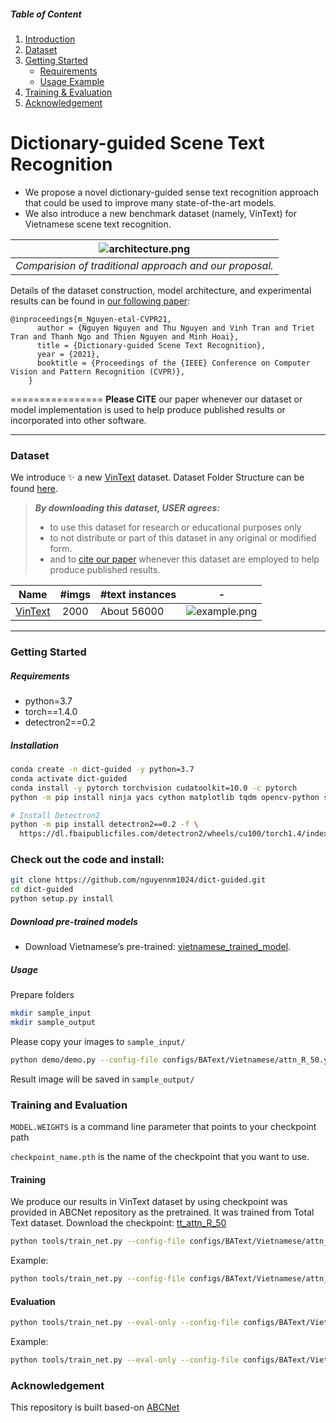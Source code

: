 ##### Table of Content

1. [Introduction](#dictionary-guided-scene-text-recognition)
1. [Dataset](#dataset)
1. [Getting Started](#getting-started)
	- [Requirements](#requirements)
	- [Usage Example](#usage)
1. [Training & Evaluation](#training-and-evaluation)
1. [Acknowledgement](#acknowledgement)

# Dictionary-guided Scene Text Recognition

- We propose a novel dictionary-guided sense text recognition approach that could be used to improve many state-of-the-art models.
- We also introduce a new benchmark dataset (namely, VinText) for Vietnamese scene text recognition.


| ![architecture.png](https://user-images.githubusercontent.com/32253603/117981172-ebd78580-b35e-11eb-84fe-b97c8d15d8bf.png) |
|:--:|
| *Comparision of traditional approach and our proposal.*|

Details of the dataset construction, model architecture, and experimental results can be found in [our following paper](https://www3.cs.stonybrook.edu/~minhhoai/papers/vintext_CVPR21.pdf):

```
@inproceedings{m_Nguyen-etal-CVPR21,
      author = {Nguyen Nguyen and Thu Nguyen and Vinh Tran and Triet Tran and Thanh Ngo and Thien Nguyen and Minh Hoai},
      title = {Dictionary-guided Scene Text Recognition},
      year = {2021},
      booktitle = {Proceedings of the {IEEE} Conference on Computer Vision and Pattern Recognition (CVPR)},
    }
```
================
**Please CITE** our paper whenever our dataset or model implementation is used to help produce published results or incorporated into other software.

---

### Dataset

We introduce ✨ a new [VinText](https://drive.google.com/file/d/1UUQhNvzgpZy7zXBFQp0Qox-BBjunZ0ml/view?usp=sharing) dataset. Dataset Folder Structure can be found [here](https://github.com/VinAIResearch/dict-guided/blob/main/about-data.md).
> ***By downloading this dataset, USER agrees:***
> 
> * to use this dataset for research or educational purposes only
> * to not distribute or part of this dataset in any original or modified form.
> * and to [cite our paper](#dictionary-guided-scene-text-recognition) whenever this dataset are employed to help produce published results.

|    Name  						  | #imgs | #text instances						   | - 									|
|:-------------------------------:|:-----:|:-----------------------------------|:----------------------------------:|
|[VinText](https://drive.google.com/file/d/1UUQhNvzgpZy7zXBFQp0Qox-BBjunZ0ml/view?usp=sharing)| 2000  | About 56000 			   |![example.png](https://user-images.githubusercontent.com/32253603/120605880-c67afa80-c478-11eb-8a2a-039a1d316503.png)|

---

### Getting Started

##### Requirements

- python=3.7
- torch==1.4.0
- detectron2==0.2

##### Installation

```sh
conda create -n dict-guided -y python=3.7
conda activate dict-guided
conda install -y pytorch torchvision cudatoolkit=10.0 -c pytorch
python -m pip install ninja yacs cython matplotlib tqdm opencv-python shapely scipy tensorboardX pyclipper Polygon3 weighted-levenshtein editdistance

# Install Detectron2
python -m pip install detectron2==0.2 -f \
  https://dl.fbaipublicfiles.com/detectron2/wheels/cu100/torch1.4/index.html
```
### Check out the code and install: 
```sh
git clone https://github.com/nguyennm1024/dict-guided.git
cd dict-guided
python setup.py install
```

##### Download pre-trained models

- Download Vietnamese’s pre-trained: [vietnamese_trained_model](https://drive.google.com/file/d/15rJsQCO1ewJe-EInN-V5dSCftew4vLRz/view?usp=sharing).

##### Usage
Prepare folders
```sh
mkdir sample_input
mkdir sample_output
```
Please copy your images to ```sample_input/```
```sh
python demo/demo.py --config-file configs/BAText/Vietnamese/attn_R_50.yaml --input sample_input/ --output sample_output/ --opts MODEL.WEIGHTS your_checkpoint.pth
```

Result image will be saved in `sample_output/`

### Training and Evaluation

```MODEL.WEIGHTS``` is a command line parameter that points to your checkpoint path

```checkpoint_name.pth``` is the name of the checkpoint that you want to use.

#### Training

We produce our results in VinText dataset by using checkpoint was provided in ABCNet repository as the pretrained. It was trained from Total Text dataset. Download the checkpoint: [tt_attn_R_50](https://cloudstor.aarnet.edu.au/plus/s/tYsnegjTs13MwwK/download)

```sh
python tools/train_net.py --config-file configs/BAText/Vietnamese/attn_R_50.yaml MODEL.WEIGHTS path_to_checkpoint/checkpoint_name.pth
```

Example:
```sh
python tools/train_net.py --config-file configs/BAText/Vietnamese/attn_R_50.yaml MODEL.WEIGHTS ./tt_attn_R_50.pth
```

#### Evaluation

```sh
python tools/train_net.py --eval-only --config-file configs/BAText/Vietnamese/attn_R_50.yaml MODEL.WEIGHTS path_to_checkpoint/checkpoint_name.pth
```
Example:
```sh
python tools/train_net.py --eval-only --config-file configs/BAText/Vietnamese/attn_R_50.yaml MODEL.WEIGHTS ./trained_model.pth
```
### Acknowledgement
This repository is built based-on [ABCNet](https://github.com/aim-uofa/AdelaiDet/blob/master/configs/BAText)
